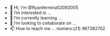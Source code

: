 - 👋 Hi, I’m @Ryanferreira02092005
- 👀 I’m interested in ...
- 🌱 I’m currently learning ...
- 💞️ I’m looking to collaborate on ...
- 📫 How to reach me ...
número:(21) 967382702
<!---
Ryanferreira02092005/Ryanferreira02092005 is a ✨ special ✨ repository because its `README.md` (this file) appears on your GitHub profile.
You can click the Preview link to take a look at your changes.
--->

